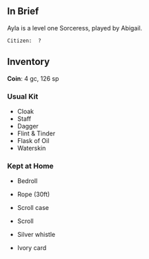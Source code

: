 
## In Brief

Ayla is a level one Sorceress, played by Abigail.

    Citizen:  ?

## Inventory

**Coin**: 4 gc, 126 sp

### Usual Kit

* Cloak
* Staff
* Dagger
* Flint & Tinder
* Flask of Oil
* Waterskin

### Kept at Home

* Bedroll
* Rope (30ft)
* Scroll case
* Scroll

* Silver whistle
* Ivory card
